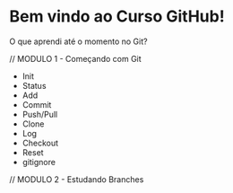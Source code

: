 # Bem vindo ao Curso GitHub!

O que aprendi até o momento no Git?

// MODULO 1 - Começando com Git

- Init
- Status
- Add
- Commit
- Push/Pull
- Clone
- Log
- Checkout
- Reset
- gitignore

// MODULO 2 - Estudando Branches
